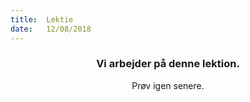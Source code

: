 ```yaml
---
title:  Lektie
date:   12/08/2018
---
```


### <center>Vi arbejder på denne lektion.</center>
<center>Prøv igen senere.</center>